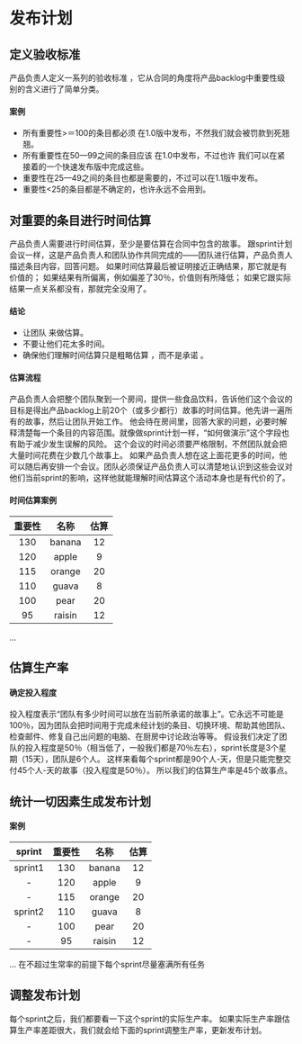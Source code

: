 # 发布计划

## 定义验收标准

产品负责人定义一系列的验收标准 ，它从合同的角度将产品backlog中重要性级别的含义进行了简单分类。

#### 案例

- 所有重要性>＝100的条目都必须 在1.0版中发布，不然我们就会被罚款到死翘翘。
- 所有重要性在50—99之间的条目应该 在1.0中发布，不过也许 我们可以在紧接着的一个快速发布版中完成这些。
- 重要性在25—49之间的条目也都是需要的，不过可以在1.1版中发布。
- 重要性<25的条目都是不确定的，也许永远不会用到。

## 对重要的条目进行时间估算

产品负责人需要进行时间估算，至少是要估算在合同中包含的故事。
跟sprint计划会议一样，这是产品负责人和团队协作共同完成的——团队进行估算，产品负责人描述条目内容，回答问题。
如果时间估算最后被证明接近正确结果，那它就是有价值的；
如果结果有所偏离，例如偏差了30％，价值则有所降低；
如果它跟实际结果一点关系都没有，那就完全没用了。

#### 结论

- 让团队 来做估算。
- 不要让他们花太多时间。
- 确保他们理解时间估算只是粗略估算 ，而不是承诺 。

#### 估算流程

产品负责人会把整个团队聚到一个房间，提供一些食品饮料，告诉他们这个会议的目标是得出产品backlog上前20个（或多少都行）故事的时间估算。他先讲一遍所有的故事，然后让团队开始工作。
他会待在房间里，回答大家的问题，必要时解释清楚每一个条目的内容范围。就像做sprint计划一样，“如何做演示”这个字段也有助于减少发生误解的风险。
这个会议的时间必须要严格限制，不然团队就会把大量时间花费在少数几个故事上。
如果产品负责人想在这上面花更多的时间，他可以随后再安排一个会议。团队必须保证产品负责人可以清楚地认识到这些会议对他们当前sprint的影响，这样他就能理解时间估算这个活动本身也是有代价的了。

#### 时间估算案例

| 重要性 | 名称 | 估算 |
| :-: | :-: | :-: |
| 130 | banana | 12 |
| 120 | apple | 9 |
| 115 | orange | 20 |
| 110 | guava | 8 |
| 100 | pear | 20 |
| 95 | raisin | 12 |
...

## 估算生产率

#### 确定投入程度

投入程度表示“团队有多少时间可以放在当前所承诺的故事上”。它永远不可能是100％，因为团队会把时间用于完成未经计划的条目、切换环境、帮助其他团队、检查邮件、修复自己出问题的电脑、在厨房中讨论政治等等。
假设我们决定了团队的投入程度是50％（相当低了，一般我们都是70％左右），sprint长度是3个星期（15天），团队是6个人。
这样来看每个sprint都是90个人-天，但是只能完整交付45个人-天的故事（投入程度是50％）。
所以我们的估算生产率是45个故事点。

## 统计一切因素生成发布计划

#### 案例

| sprint | 重要性 | 名称 | 估算 |
| :-: | :-: | :-: | :-: |
| sprint1 | 130 | banana | 12 |
| - | 120 | apple | 9 |
| - | 115 | orange | 20 |
| sprint2 | 110 | guava | 8 |
| - | 100 | pear | 20 |
| - | 95 | raisin | 12 |
...
在不超过生常率的前提下每个sprint尽量塞满所有任务

## 调整发布计划

每个sprint之后，我们都要看一下这个sprint的实际生产率。
如果实际生产率跟估算生产率差距很大，我们就会给下面的sprint调整生产率，更新发布计划。